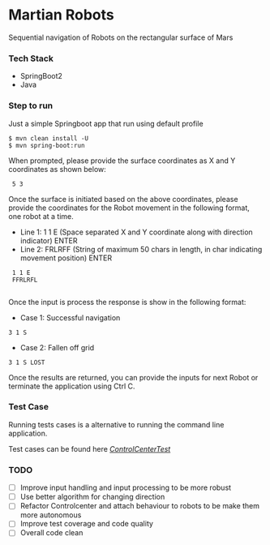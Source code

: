 # Martian Robots

Sequential navigation of Robots on the rectangular surface of Mars

### Tech Stack
- SpringBoot2
- Java


### Step to run 

Just a simple Springboot app that run using default profile

```shell
$ mvn clean install -U
$ mvn spring-boot:run
```

When prompted, please provide the surface coordinates as X and Y coordinates as shown below:

```   
 5 3
```   

Once the surface is initiated based on the above coordinates, please provide the coordinates for the Robot movement
in the following format, one robot at a time.


- Line 1: 1 1 E (Space separated X and Y coordinate along with direction indicator) ENTER
- Line 2: FRLRFF (String of maximum 50 chars in length, in char indicating movement position) ENTER
    
```   
 1 1 E 
 FFRLRFL
 
```  

Once the input is process the response is show in the following format:

- Case 1: Successful navigation

```  
3 1 S
```  

- Case 2: Fallen off grid

```  
3 1 S LOST
```  

Once the results are returned, you can provide the inputs for next Robot or terminate the application using Ctrl C.

### Test Case
Running tests cases is a alternative to running the command line application. 

Test cases can be found here [*ControlCenterTest*](src/test/java/com/aaravr/martian/robot/navigator/service/ControlCenterTest.java)


### TODO
- [ ] Improve input handling and input processing to be more robust
- [ ] Use better algorithm for changing direction
- [ ] Refactor Controlcenter and attach behaviour to robots to be make them more autonomous 
- [ ] Improve test coverage and code quality
- [ ] Overall code clean